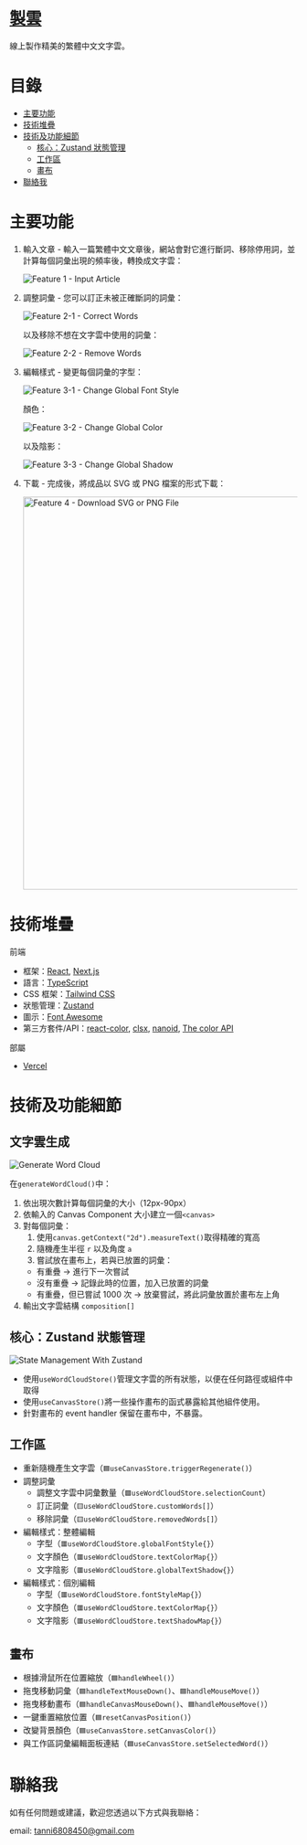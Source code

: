 # [製雲](https://make-clouds.vercel.app/)

線上製作精美的繁體中文文字雲。

# 目錄

- [主要功能](#主要功能)
- [技術堆疊](#技術堆疊)
- [技術及功能細節](#技術及功能細節)
  - [核心：Zustand 狀態管理](#核心zustand-狀態管理)
  - [工作區](#工作區)
  - [畫布](#畫布)
- [聯絡我](#聯絡我)

# 主要功能

1. 輸入文章 - 輸入一篇繁體中文文章後，網站會對它進行斷詞、移除停用詞，並計算每個詞彙出現的頻率後，轉換成文字雲：

   ![Feature 1 - Input Article](./assets/feature_1.gif)

2. 調整詞彙 - 您可以訂正未被正確斷詞的詞彙：

   ![Feature 2-1 - Correct Words](./assets/feature_2-1.gif)

   以及移除不想在文字雲中使用的詞彙：

   ![Feature 2-2 - Remove Words](./assets/feature_2-2.gif)

3. 編輯樣式 - 變更每個詞彙的字型：

   ![Feature 3-1 - Change Global Font Style](./assets/feature_3-1.gif)

   顏色：

   ![Feature 3-2 - Change Global Color](./assets/feature_3-2.gif)

   以及陰影：

   ![Feature 3-3 - Change Global Shadow](./assets/feature_3-3.gif)

4. 下載 - 完成後，將成品以 SVG 或 PNG 檔案的形式下載：

   <img src="./assets/feature_4.png" alt="Feature 4 - Download SVG or PNG File" width="688">

# 技術堆疊

前端

- 框架：[React](https://react.dev/), [Next.js](https://nextjs.org/)
- 語言：[TypeScript](https://www.typescriptlang.org/)
- CSS 框架：[Tailwind CSS](https://tailwindcss.com/)
- 狀態管理：[Zustand](https://github.com/pmndrs/zustand)
- 圖示：[Font Awesome](https://fontawesome.com/license/free)
- 第三方套件/API：[react-color](https://github.com/casesandberg/react-color), [clsx](https://github.com/lukeed/clsx), [nanoid](https://github.com/ai/nanoid), [The color API](https://github.com/joshbeckman/thecolorapi)

部屬

- [Vercel](https://vercel.com/)

# 技術及功能細節

## 文字雲生成

![Generate Word Cloud](./assets/tech-detail_generateWordCloud.png)

在`generateWordCloud()`中：

1. 依出現次數計算每個詞彙的大小（12px-90px）
2. 依輸入的 Canvas Component 大小建立一個`<canvas>`
3. 對每個詞彙：
   1. 使用`canvas.getContext("2d").measureText()`取得精確的寬高
   2. 隨機產生半徑 `r` 以及角度 `a`
   3. 嘗試放在畫布上，若與已放置的詞彙：
   - 有重疊 -> 進行下一次嘗試
   - 沒有重疊 -> 記錄此時的位置，加入已放置的詞彙
   - 有重疊，但已嘗試 1000 次 -> 放棄嘗試，將此詞彙放置於畫布左上角
4. 輸出文字雲結構 `composition[]`

## 核心：Zustand 狀態管理

![State Management With Zustand](./assets/tech-detail_zustand.png)

- 使用`useWordCloudStore()`管理文字雲的所有狀態，以便在任何路徑或組件中取得
- 使用`useCanvasStore()`將一些操作畫布的函式暴露給其他組件使用。
- 針對畫布的 event handler 保留在畫布中，不暴露。

## 工作區

- 重新隨機產生文字雲（`🟦useCanvasStore.triggerRegenerate()`）
- 調整詞彙
  - 調整文字雲中詞彙數量（`🟩useWordCloudStore.selectionCount`）
  - 訂正詞彙（`🟨useWordCloudStore.customWords[]`）
  - 移除詞彙（`🟨useWordCloudStore.removedWords[]`）
- 編輯樣式：整體編輯
  - 字型（`🟥useWordCloudStore.globalFontStyle{}`）
  - 文字顏色（`🟥useWordCloudStore.textColorMap{}`）
  - 文字陰影（`🟥useWordCloudStore.globalTextShadow{}`）
- 編輯樣式：個別編輯
  - 字型（`🟥useWordCloudStore.fontStyleMap{}`）
  - 文字顏色（`🟥useWordCloudStore.textColorMap{}`）
  - 文字陰影（`🟥useWordCloudStore.textShadowMap{}`）

## 畫布

- 根據滑鼠所在位置縮放（`🟦handleWheel()`）
- 拖曳移動詞彙（`🟦handleTextMouseDown()`、`🟦handleMouseMove()`）
- 拖曳移動畫布（`🟦handleCanvasMouseDown()`、`🟦handleMouseMove()`）
- 一鍵重置縮放位置（`🟦resetCanvasPosition()`）
- 改變背景顏色（`🟦useCanvasStore.setCanvasColor()`）
- 與工作區詞彙編輯面板連結（`🟦useCanvasStore.setSelectedWord()`）

# 聯絡我

如有任何問題或建議，歡迎您透過以下方式與我聯絡：

email: [tanni6808450@gmail.com](mailto:tanni6808450@gmail.com)
